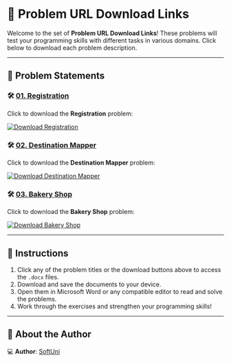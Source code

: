 # 📝 Problem URL Download Links

Welcome to the set of **Problem URL Download Links**! These problems will test your programming skills with different tasks in various domains. Click below to download each problem description.

---

## 📄 Problem Statements

### 🛠️ [01. Registration](https://github.com/user-attachments/files/17949667/01.Registration.docx)
Click to download the **Registration** problem:

[![Download Registration](https://img.shields.io/badge/Download-Registration-blue?style=for-the-badge&logo=microsoftword)](https://github.com/user-attachments/files/17949667/01.Registration.docx)

### 🛠️ [02. Destination Mapper](https://github.com/user-attachments/files/17949668/02.Destination.Mapper.docx)
Click to download the **Destination Mapper** problem:

[![Download Destination Mapper](https://img.shields.io/badge/Download-Destination_Mapper-blue?style=for-the-badge&logo=microsoftword)](https://github.com/user-attachments/files/17949668/02.Destination.Mapper.docx)

### 🛠️ [03. Bakery Shop](https://github.com/user-attachments/files/17949670/03.Bakery.Shop.docx)
Click to download the **Bakery Shop** problem:

[![Download Bakery Shop](https://img.shields.io/badge/Download-Bakery_Shop-blue?style=for-the-badge&logo=microsoftword)](https://github.com/user-attachments/files/17949670/03.Bakery.Shop.docx)

---

## 📌 Instructions
1. Click any of the problem titles or the download buttons above to access the `.docx` files.
2. Download and save the documents to your device.
3. Open them in Microsoft Word or any compatible editor to read and solve the problems.
4. Work through the exercises and strengthen your programming skills!

---

## 👤 About the Author

💻 **Author**: [SoftUni](https://softuni.bg/) 

